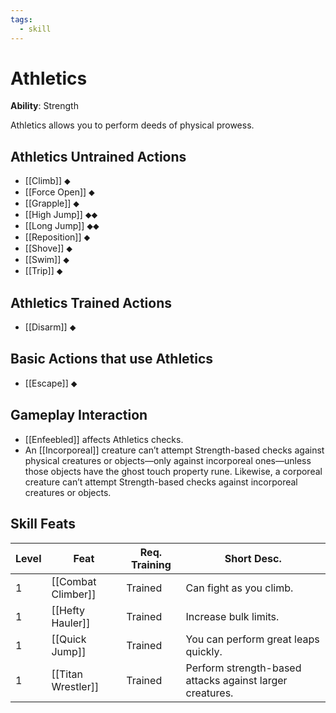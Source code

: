 ```yaml
---
tags:
  - skill
---
```

# Athletics

**Ability**: Strength

Athletics allows you to perform deeds of physical prowess.

## Athletics Untrained Actions

- [[Climb]] ⬥
- [[Force Open]] ⬥
- [[Grapple]] ⬥
- [[High Jump]] ⬥⬥
- [[Long Jump]] ⬥⬥
- [[Reposition]] ⬥
- [[Shove]] ⬥
- [[Swim]] ⬥
- [[Trip]] ⬥

## Athletics Trained Actions

- [[Disarm]] ⬥

## Basic Actions that use Athletics

- [[Escape]] ⬥

## Gameplay Interaction

- [[Enfeebled]] affects Athletics checks.
- An [[Incorporeal]] creature can’t attempt Strength-based checks against physical creatures or objects—only against incorporeal ones—unless those objects have the ghost touch property rune. Likewise, a corporeal creature can’t attempt Strength-based checks against incorporeal creatures or objects. 

## Skill Feats

| Level | Feat               | Req. Training | Short Desc.                                              |
| ----- | ------------------ | ------------- | -------------------------------------------------------- |
| 1     | [[Combat Climber]] | Trained       | Can fight as you climb.                                  |
| 1     | [[Hefty Hauler]]   | Trained       | Increase bulk limits.                                    |
| 1     | [[Quick Jump]]     | Trained       | You can perform great leaps quickly.                     |
| 1     | [[Titan Wrestler]] | Trained       | Perform strength-based attacks against larger creatures. |
